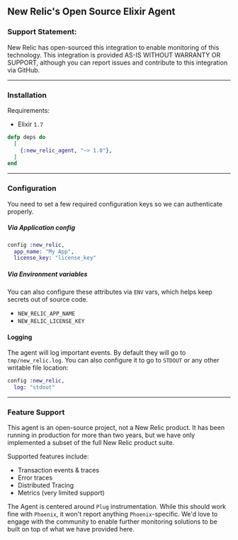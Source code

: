 ## New Relic's Open Source Elixir Agent

### Support Statement:

New Relic has open-sourced this integration to enable monitoring of this technology. This integration is provided AS-IS WITHOUT WARRANTY OR SUPPORT, although you can report issues and contribute to this integration via GitHub.

----

### Installation

Requirements:
* Elixir `1.7`

```elixir
defp deps do
  [
    {:new_relic_agent, "~> 1.0"},
  ]
end
```

----

### Configuration

You need to set a few required configuration keys so we can authenticate properly.

##### Via Application config

```elixir
config :new_relic,
  app_name: "My App",
  license_key: "license_key"
```

##### Via Environment variables

You can also configure these attributes via `ENV` vars, which helps keep secrets out of source code.

* `NEW_RELIC_APP_NAME`
* `NEW_RELIC_LICENSE_KEY`


#### Logging

The agent will log important events. By default they will go to `tmp/new_relic.log`. You can also configure it to go to `STDOUT` or any other writable file location:

```elixir
config :new_relic,
  log: "stdout"
```

----

### Feature Support

This agent is an open-source project, not a New Relic product. It has been running in production for more than two years, but we have only implemented a subset of the full New Relic product suite.

Supported features include:

* Transaction events & traces
* Error traces
* Distributed Tracing
* Metrics (very limited support)

The Agent is centered around `Plug` instrumentation. While this should work fine with `Phoenix`, it won't report anything `Phoenix`-specific. We'd love to engage with the community to enable further monitoring solutions to be built on top of what we have provided here.
